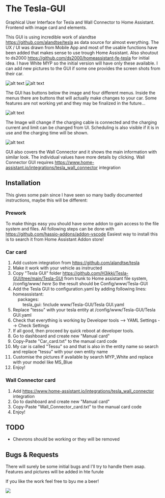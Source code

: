 # The Tesla-GUI
Graphical User Interface for Tesla and Wall Connector to Home Assistant. Frontend with image card and elements.

This GUI is using incredible work of alandtse https://github.com/alandtse/tesla as data source for almost everything. The UX / UI was drawn from Mobile App and most of the usable functions have been added that makes sense to use trough Home Assistant. Also shoutout to ds2000 https://github.com/ds2000/homeassistant-fe-tesla for initial idea. I have White MYP so the initial version will have only these available. I can add new pictures to the GUI if some one provides the screen shots from their car.

![alt text](https://github.com/H3ikki/Tesla-GUI/blob/main/Images/MainView1.png)
![alt text](https://github.com/H3ikki/Tesla-GUI/blob/main/Images/MainView2.png)

The GUI has buttons below the image and four different menus. Inside the menus there are buttons that will actually make changes to your car. Some features are not working yet and they may be finalized in the future...

![alt text](https://github.com/H3ikki/Tesla-GUI/blob/main/Images/MainView3.png)

The Image will change if the charging cable is connected and the charging current and limit can be changed from UI. Scheduling is also visible if it is in use and the charging time will be shown.

![alt text](https://github.com/H3ikki/Tesla-GUI/blob/main/Images/ChargerView1.png)

GUI also covers the Wall Connector and it shows the main information with similar look. The individual values have more details by clicking. Wall Connector GUI requires https://www.home-assistant.io/integrations/tesla_wall_connector integration

## Installation

This gives some pain since I have seen so many badly documented instructions, maybe this will be different:

### Prework
To make things easy you should have some addon to gain access to the file system and files. All following steps can be done with https://github.com/hassio-addons/addon-vscode Easiest way to install this is to search it from Home Assistant Addon store!

### Car card
1. Add custom integration from https://github.com/alandtse/tesla
2. Make it work with your vehicle as instructed
3. Copy "Tesla GUI" folder https://github.com/H3ikki/Tesla-GUI/tree/main/Tesla-GUI from trunk to Home assistant file system, /config/www/ *here* So the result should be Config/www/Tesla-GUI
4. Add the Tesla GUI to configuration.yaml by adding following lines:<br>
homeassistant:<br>
&nbsp;&nbsp;&nbsp;&nbsp;packages:<br>
&nbsp;&nbsp;&nbsp;&nbsp;&nbsp;&nbsp;&nbsp;&nbsp;tesla_gui: !include www/Tesla-GUI/Tesla GUI.yaml<br>
5. Replace "tessu" with your tesla entity at /config/www/Tesla-GUI/Tesla GUI.yaml
6. Check that everything is working by Developer tools --> YAML Settings --> Check Settings
7. If all good, then proceed by quick reboot at developer tools.
8. Go to dashboard and create new "Manual card"
9. Copy-Paste "Car_card.txt" to the manual card code
10. My car is called "Tessu" so and that is also in the entity name so search and replace "tessu" with your own entity name
11. Customise the pictures if available by search MYP_White and replace with your model like MS_Blue
12. Enjoy!

### Wall Connector card
1. Add https://www.home-assistant.io/integrations/tesla_wall_connector integration
2. Go to dashboard and create new "Manual card"
3. Copy-Paste "Wall_Connector_card.txt" to the manual card code
4. Enjoy!

## TODO
- Chevrons should be working or they will be removed

## Bugs & Requests
There will surely be some initial bugs and I'll try to handle them asap. Features and pictures will be added in hte furute

If you like the work feel free to byu me a beer!

[![](https://www.paypalobjects.com/en_US/i/btn/btn_donateCC_LG.gif)](https://www.paypal.com/donate/?business=DQCTDKTYT5UFQ&no_recurring=0&currency_code=EUR)
